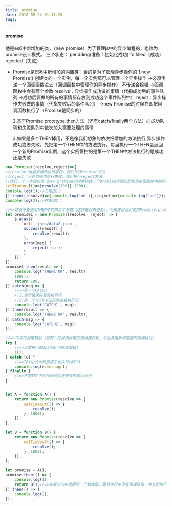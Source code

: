 ```yaml
---
title: promise
date: 2018-05-22 01:11:24
tags:
---
```

####  promise
他是es6中新增加的类，（new promise）为了管理js中的异步编程的，也称为promise设计模式。
三个状态：
pendding(准备：初始化成功)
fulfilled（成功）
rejected（失败）

 * Promise是ES6中新增加的内置类：目的是为了管理异步操作的
    1.new Promise() 创建类的一个实例，每一个实例都可以管理一个异步操作
     ->必须传递一个回调函数进去（回调函数中管理你的异步操作）,不传递会报错
     ->回调函数中会有两个参数
       resolve：异步操作成功做的事情（代指成功后的事件队列 =>成功后要做的所有的事情都存放到成功这个事件队列中）
       reject：异步操作失败做的事情（代指失败后的事件队列）
     ->new Promise的时候立即把回调函数执行了（Promise是同步的）
 
   2.基于Promise.prototype.then方法（还有catch/finally两个方法）向成功队列和失败队列中依次加入需要处理的事情
 
   3.如果是多个THEN掉用，不是像我们想象的依次把增加的方法执行
     异步操作成功或者失败，先把第一个THEN中的方法执行，每当执行一个THEN会返回一个新的Promise实例，这个实例管控的是第一个THEN中方法执行的是成功还是失败


```javascript
new Promise((resolve,reject)=>{
//resolve:当异步操作执行成功，我们执行resolve方法
//reject：当异步操作执行失败，我们执行reject方法
//执行一个一步的任务（new promise的时候创建一个promise实例立即把当前函数体中的异步操作执行）promise本身是同步的，他可以管理异步操作，
setTimeout(()=>{resolve(100)},1000);
console.log(1);//先输出1；
}).then((resolve)=>{console.log('ok')},(reject)=>{console.log('no')});
console.log(2);//在输出2；
```
```javascript
//=>建议不要使用THEN中的第二个参数（这样看起来很乱），而是建议我们使用Promise.prototype.catch来管理失败的情况
let promise1 = new Promise((resolve, reject) => {
    $.ajax({
        url: 'json/data2.json',
        success(result) {
            resolve(result);
        },
        error(msg) {
            reject('no');
        }
    });
});
promise1.then(result => {
    console.log('THEN1 OK', result);
    100();
    return 100;
}).catch(msg => {
    //=>第一个CATCH
    //1.异步请求失败会执行它
    //2.第一个THEN方法失败也会执行它
    console.log('CATCH1', msg);
}).then(result => {
    console.log('THEN2 OK', result);
}).catch(msg => {
    console.log('CATCH2', msg);
});
```
```javascript
//=>JS中的异常捕获（目的：把抛出异常的错误捕获到，不让其阻断浏览器的继续执行）
try {
    //=>正常执行的JS代码(可能会报错)
    1();
} catch (e) {
    //=>TRY中的代码报错了会执行CATCH
    console.log(e.message);
} finally {
    //=>不管TRY中的代码成功还是失败都会执行
}

```
```javascript

let A = function A() {
    return new Promise(resolve => {
        setTimeout(() => {
            resolve();
        }, 1000);
    });
};

let B = function B() {
    return new Promise(resolve => {
        setTimeout(() => {
            resolve();
        }, 1000);
    });
};

let promise = A();
promise.then(() => {
    console.log(1);
    return B();//=>如果方法中返回的一个具体值，而且执行中没有错误异常，会立即执行下一个THEN中的方法（不写RETURN也是返回的了具体值：undefined），但是如果返回的是一个PROMISR实例（并且管控了一个异步操作），只能等PROMISE完成，把成功后的结果当做具体的值返回，才能进入下一个函数执行
}).then(() => {
    console.log(2);
});


```